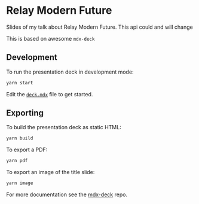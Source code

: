 # Relay Modern Future

Slides of my talk about Relay Modern Future.
This api could and will change 

This is based on awesome `mdx-deck`

## Development

To run the presentation deck in development mode:

```sh
yarn start
```

Edit the [`deck.mdx`](deck.mdx) file to get started.

## Exporting

To build the presentation deck as static HTML:

```sh
yarn build
```

To export a PDF:

```sh
yarn pdf
```

To export an image of the title slide:

```sh
yarn image
```

For more documentation see the [mdx-deck][] repo.

[mdx-deck]: https://github.com/jxnblk/mdx-deck
